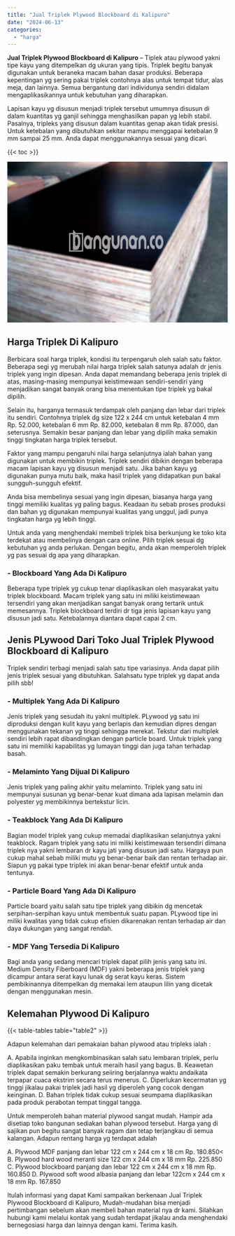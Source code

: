 ```yaml
---
title: "Jual Triplek Plywood Blockboard di Kalipuro"
date: "2024-06-13"
categories: 
  - "harga"
---
```


**Jual Triplek Plywood Blockboard di Kalipuro** – Tiplek atau plywood yakni tipe kayu yang ditempelkan dg ukuran yang tipis. Triplek begitu banyak digunakan untuk beraneka macam bahan dasar produksi. Beberapa kepentingan yg sering pakai triplek contohnya alas untuk tempat tidur, alas meja, dan lainnya. Semua bergantung dari individunya sendiri didalam mengaplikasikannya untuk kebutuhan yang diharapkan.

Lapisan kayu yg disusun menjadi triplek tersebut umumnya disusun di dalam kuantitas yg ganjil sehingga menghasilkan papan yg lebih stabil. Pasalnya, tripleks yang disusun dalam kuantitas genap akan tidak presisi. Untuk ketebalan yang dibutuhkan sekitar mampu menggapai ketebalan 9 mm sampai 25 mm. Anda dapat menggunakannya sesuai yang dicari.

{{< toc >}}

![Jual Triplek Plywood Blockboard di Kalipuro](/images/jual-triplek-murah-02.png)

## Harga Triplek Di Kalipuro

Berbicara soal harga triplek, kondisi itu terpengaruh oleh salah satu faktor. Beberapa segi yg merubah nilai harga triplek salah satunya adalah dr jenis triplek yang ingin dipesan. Anda dapat memandang beberapa jenis triplek di atas, masing-masing mempunyai keistimewaan sendiri-sendiri yang menjadikan sangat banyak orang bisa menentukan tipe triplek yg bakal dipilih.

Selain itu, harganya termasuk terdampak oleh panjang dan lebar dari triplek itu sendiri. Contohnya triplek dg size 122 x 244 cm untuk ketebalan 4 mm Rp. 52.000, ketebalan 6 mm Rp. 82.000, ketebalan 8 mm Rp. 87.000, dan seterusnya. Semakin besar panjang dan lebar yang dipilih maka semakin tinggi tingkatan harga triplek tersebut.

Faktor yang mampu pengaruhi nilai harga selanjutnya ialah bahan yang digunakan untuk membikin triplek. Triplek sendiri dibikin dengan beberapa macam lapisan kayu yg disusun menjadi satu. Jika bahan kayu yg digunakan punya mutu baik, maka hasil triplek yang didapatkan pun bakal sungguh-sungguh efektif.

Anda bisa membelinya sesuai yang ingin dipesan, biasanya harga yang tinggi memiliki kualitas yg paling bagus. Keadaan itu sebab proses produksi dan bahan yg digunakan mempunyai kualitas yang unggul, jadi punya tingkatan harga yg lebih tinggi.

Untuk anda yang menghendaki membeli triplek bisa berkunjung ke toko kita terdekat atau membelinya dengan cara online. Pilih triplek sesuai dg kebutuhan yg anda perlukan. Dengan begitu, anda akan memperoleh triplek yg pas sesuai dg apa yang diharapkan.

### \- Blockboard Yang Ada Di Kalipuro

Beberapa type triplek yg cukup tenar diaplikasikan oleh masyarakat yaitu triplek blockboard. Macam triplek yang satu ini miliki keistimewaan tersendiri yang akan menjadikan sangat banyak orang tertarik untuk memesannya. Triplek blockboard terdiri dr tiga jenis lapisan kayu yang disusun jadi satu. Ketebalannya diantara dapat capai 2 cm.

## Jenis PLywood Dari Toko Jual Triplek Plywood Blockboard di Kalipuro

Triplek sendiri terbagi menjadi salah satu tipe variasinya. Anda dapat pilih jenis triplek sesuai yang dibutuhkan. Salahsatu type triplek yg dapat anda pilih sbb!

### \- Multiplek Yang Ada Di Kalipuro

Jenis triplek yang sesudah itu yakni multiplek. PLywood yg satu ini diproduksi dengan kulit kayu yang berlapis dan kemudian dipres dengan menggunakan tekanan yg tinggi sehingga merekat. Tekstur dari multiplek sendiri lebih rapat dibandingkan dengan particle board. Untuk triplek yang satu ini memiliki kapabilitas yg lumayan tinggi dan juga tahan terhadap basah.

### \- Melaminto Yang Dijual Di Kalipuro

Jenis triplek yang paling akhir yaitu melaminto. Triplek yang satu ini mempunyai susunan yg benar-benar kuat dimana ada lapisan melamin dan polyester yg membikinnya bertekstur licin.

### \- Teakblock Yang Ada Di Kalipuro

Bagian model triplek yang cukup memadai diaplikasikan selanjutnya yakni teakblock. Ragam triplek yang satu ini miliki keistimewaan tersendiri dimana triplek nya yakni lembaran dr kayu jati yang disusun jadi satu. Hargaya pun cukup mahal sebab miliki mutu yg benar-benar baik dan rentan terhadap air. Siapun yg pakai type triplek ini akan benar-benar efektif untuk anda tentunya.

### \- Particle Board Yang Ada Di Kalipuro

Particle board yaitu salah satu tipe triplek yang dibikin dg mencetak serpihan-serpihan kayu untuk membentuk suatu papan. PLywood tipe ini miliki kwalitas yang tidak cukup efisien dikarenakan rentan terhadap air dan daya dukungan yang sangat rendah.

### \- MDF Yang Tersedia Di Kalipuro

Bagi anda yang sedang mencari triplek dapat pilih jenis yang satu ini. Medium Density Fiberboard (MDF) yakni beberapa jenis triplek yang dicampur antara serat kayu lunak dg serat kayu keras. Sistem pembikinannya ditempelkan dg memakai lem ataupun lilin yang dicetak dengan menggunakan mesin.

## Kelemahan Plywood Di Kalipuro

{{< table-tables table="table2" >}}

Adapun kelemahan dari pemakaian bahan plywood atau tripleks ialah :

A. Apabila inginkan mengkombinasikan salah satu lembaran triplek, perlu diaplikasikan paku tembak untuk meraih hasil yang bagus. B. Keawetan triplek dapat semakin berkurang seiiring berjalannya waktu andaikata terpapar cuaca ekstrim secara terus menerus. C. Diperlukan kecermatan yg tinggi jikalau pakai triplek jadi hasil yg diperoleh yang cocok dengan keinginan. D. Bahan triplek tidak cukup sesuai seumpama diaplikasikan pada produk perabotan tempat tinggal tangga.

Untuk memperoleh bahan material plywood sangat mudah. Hampir ada disetiap toko bangunan sediakan bahan plywood tersebut. Harga yang di sajikan pun begitu sangat banyak ragam dan tetap terjangkau di semua kalangan. Adapun rentang harga yg terdapat adalah

A. Plywood MDF panjang dan lebar 122 cm x 244 cm x 18 cm Rp. 180.850< B. Plywood hard wood meranti size 122 cm x 244 cm x 18 mm Rp. 225.850 C. Plywood blockboard panjang dan lebar 122 cm x 244 cm x 18 mm Rp. 160.850 D. Plywood soft wood albasia panjang dan lebar 122cm x 244 cm x 18 mm Rp. 167.850

Itulah informasi yang dapat Kami sampaikan berkenaan Jual Triplek Plywood Blockboard di Kalipuro, Mudah-mudahan bisa menjadi pertimbangan sebelum akan membeli bahan material nya dr kami. Silahkan hubungi kami melalui kontak yang sudah terdapat jikalau anda menghendaki bernegosiasi harga dan lainnya dengan kami. Terima kasih.
